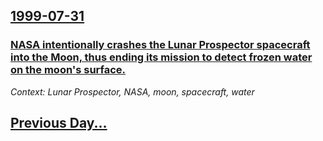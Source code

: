 ## [1999-07-31](/news/1999/07/31/index.md)

### [ NASA intentionally crashes the Lunar Prospector spacecraft into the Moon, thus ending its mission to detect frozen water on the moon's surface.](/news/1999/07/31/nasa-intentionally-crashes-the-lunar-prospector-spacecraft-into-the-moon-thus-ending-its-mission-to-detect-frozen-water-on-the-moon-s-surf.md)
_Context: Lunar Prospector, NASA, moon, spacecraft, water_

## [Previous Day...](/news/1999/07/30/index.md)

